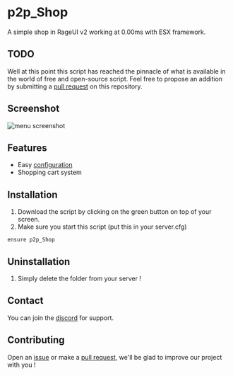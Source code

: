 # p2p_Shop

A simple shop in RageUI v2 working at 0.00ms with ESX framework.

## TODO

Well at this point this script has reached the pinnacle of what is available in the world of free and open-source script. Feel free to propose an addition by submitting a [pull request](https://github.com/Path-to-Precision/p2p_Shop/pulls) on this repository.

## Screenshot
![menu screenshot](https://cdn.discordapp.com/attachments/658236178268684291/1168272230757707796/image.png?ex=6551294d&is=653eb44d&hm=e55413445cd5cad83e0c403da3745249af77e6c8cf25543da03d52f8b17ea176&)

## Features
* Easy [configuration](https://github.com/Path-to-Precision/p2p_Shop/blob/main/shared/config.lua)
* Shopping cart system

## Installation
1. Download the script by clicking on the green button on top of your screen.
2. Make sure you start this script (put this in your server.cfg)
```
ensure p2p_Shop
```

## Uninstallation

1. Simply delete the folder from your server !

## Contact

You can join the [discord](https://discord.gg/5K5CHmVnUb) for support.

## Contributing

Open an [issue](https://github.com/Path-to-Precision/p2p_Shop/issues/new) or make a [pull request](https://github.com/Path-to-Precision/p2p_Shop/pulls), we'll be glad to improve our project with you !
